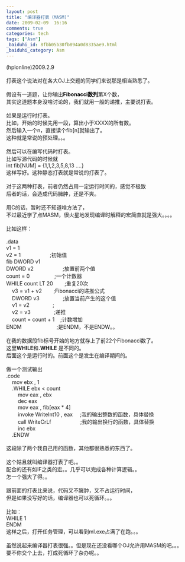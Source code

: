```yaml
---
layout: post
title: "编译器打表（MASM)"
date: 2009-02-09  16:16
comments: true
categories: tech
tags: ["Asm"]
_baiduhi_id: 8fbb05b30fb894a0d8335ae9.html
_baiduhi_category: Asm
---
```


(hplonline)2009.2.9<br/><br/>
打表这个说法对在各大OJ上交题的同学们来说那是相当熟悉了。<br/><br/>
假设有一道题，让你输出<span style="font-size: 10.5pt; color: rgb(0, 0, 0); line-height: normal;"><strong>Fibonacci数列</strong></span>第X个数，<br/>
其实这道题本身没啥讨论的，我们就用一般的递推，主要说打表。<br/><br/>
如果是运行时打表。<br/>
比如，开始的时候先用一段，算出小于XXXX的所有数。<br/>
然后输入一个n，直接读个fib[n]就输出了。<br/>
这种就是常说的预处理。。。<br/><br/>
然后可以在编写代码时打表。<br/>
比如写源代码的时候就<br/>
int fib[NUM] = {1,1,2,3,5,8,13 ....}<br/>
这样写好。这种静态打表就是常说的打表了。<br/><br/>
对于这两种打表，前者仍然占用一定运行时间的，感觉不极致<br/>
后者的话，会造成代码臃肿，还是不爽。<br/><br/>
用C的话，暂时还不知道啥方法了，<br/>
不过最近学了点MASM，很火星地发现编译时解释的宏简直就是强大。。。。<br/><br/>
比如这样：<br/><br/>
.data<br/>
v1 = 1<br/>
v2 = 1                              ;初始值<br/>
fib DWORD v1<br/>
DWORD v2                              ;放置前两个值<br/>
count = 0                         ;一个计数器<br/>
WHILE count LT 20            ;重复20次<br/>
      v3 = v1 + v2            ;Fibonacci的递推公式<br/>
      DWORD v3                        ;放置当前产生的这个值<br/>
      v1 = v2                        ;<br/>
      v2 = v3                        ;递推<br/>
      count = count + 1      ;计数增加<br/>
ENDM                                    ;是ENDM，不是ENDW。。<br/><br/>
在我的数据段fib标号开始的地方就存上了前22个Fibonacci数了。<br/>
这里<strong>WHILE</strong>和<strong>.WHILE</strong> 是不同的。<br/>
后面这个是运行时的。前面这个是发生在编译期间的。<br/><br/>
做一个测试输出<br/>
.code<br/>
      mov ebx , 1<br/>
      .WHILE ebx &lt; count<br/>
            mov eax , ebx<br/>
            dec eax<br/>
            mov eax , fib[eax * 4]<br/>
            invoke WriteInt10 , eax       ;我的输出整数的函数，具体替换<br/>
            call WriteCrLf                              ;我的输出换行的函数，具体替换<br/>
            inc ebx <br/>
      .ENDW<br/><br/>
这段除了两个我自己用的函数，其他都很熟悉的东西了。<br/><br/>
这个姑且就叫编译器打表了吧。。<br/>
配合的还有如IF之类的宏。。几乎可以完成各种计算逻辑。。<br/>
怎一个强大了得。。<br/><br/>
跟前面的打表比来说，代码又不臃肿，又不占运行时间，<br/>
但是如果没写好的话，编译器也可以死循环。。。<br/><br/>
比如：<br/>
WHILE 1<br/>
ENDM<br/>
这样之后，打开任务管理，可以看到ml.exe占满了在跑。。。<br/><br/>
虽然说起来编译器打表很强。。但是现在还没看哪个OJ允许用MASM的吧。。。<br/>
要不你交个上去，打成死循环了杂办呢。。<br/>
